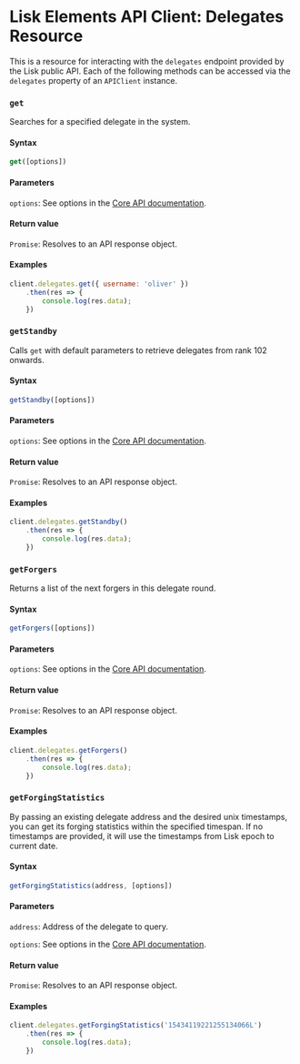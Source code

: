 # Lisk Elements API Client: Delegates Resource

This is a resource for interacting with the `delegates` endpoint provided by the Lisk public API. Each of the following methods can be accessed via the `delegates` property of an `APIClient` instance.

### `get`

Searches for a specified delegate in the system.

#### Syntax

```js
get([options])
```

#### Parameters

`options`: See options in the [Core API documentation](/documentation/lisk-core/user-guide/api/1-0).

#### Return value

`Promise`: Resolves to an API response object.

#### Examples

```js
client.delegates.get({ username: 'oliver' })
    .then(res => {
        console.log(res.data);
    })
```

### `getStandby`

Calls `get` with default parameters to retrieve delegates from rank 102 onwards.

#### Syntax

```js
getStandby([options])
```

#### Parameters

`options`: See options in the [Core API documentation](/documentation/lisk-core/user-guide/api/1-0).

#### Return value

`Promise`: Resolves to an API response object.

#### Examples

```js
client.delegates.getStandby()
    .then(res => {
        console.log(res.data);
    })
```

### `getForgers`

Returns a list of the next forgers in this delegate round.

#### Syntax

```js
getForgers([options])
```

#### Parameters

`options`: See options in the [Core API documentation](/documentation/lisk-core/user-guide/api/1-0).

#### Return value

`Promise`: Resolves to an API response object.

#### Examples

```js
client.delegates.getForgers()
    .then(res => {
        console.log(res.data);
    })
```

### `getForgingStatistics`

By passing an existing delegate address and the desired unix timestamps, you can get its forging statistics within the specified timespan. If no timestamps are provided, it will use the timestamps from Lisk epoch to current date.

#### Syntax

```js
getForgingStatistics(address, [options])
```

#### Parameters

`address`: Address of the delegate to query.

`options`: See options in the [Core API documentation](/documentation/lisk-core/user-guide/api/1-0).

#### Return value

`Promise`: Resolves to an API response object.

#### Examples

```js
client.delegates.getForgingStatistics('15434119221255134066L')
    .then(res => {
        console.log(res.data);
    })
```
